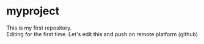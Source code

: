 # myproject
This is my first repository.
<br>
Editing for the first time.
Let's edit this and push on remote platform (github)
